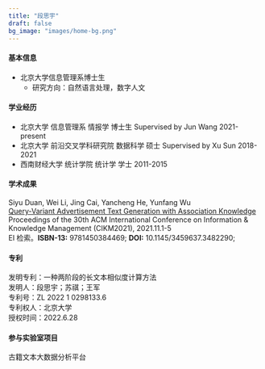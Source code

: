 ```yaml
---
title: "段思宇"
draft: false
bg_image: "images/home-bg.png"
---
```


#### 基本信息

- 北京大学信息管理系博士生
  - 研究方向：自然语言处理，数字人文

#### 学业经历

- 北京大学 信息管理系 情报学 博士生 Supervised by Jun Wang 2021-present
- 北京大学 前沿交叉学科研究院 数据科学 硕士 Supervised by Xu Sun 2018-2021
- 西南财经大学 统计学院 统计学 学士 2011-2015

#### 学术成果

Siyu Duan, Wei Li, Jing Cai, Yancheng He, Yunfang Wu<br>
[Query-Variant Advertisement Text Generation with Association Knowledge](https://dl.acm.org/doi/abs/10.1145/3459637.3482290)<br>
Proceedings of the 30th ACM International Conference on Information & Knowledge Management (CIKM2021), 2021.11.1-5<br>
EI 检索。**ISBN-13:** 9781450384469; **DOI:** 10.1145/3459637.3482290;

#### 专利

发明专利：一种两阶段的长文本相似度计算方法<br>
发明人：段思宇；苏祺；王军<br>
专利号：ZL 2022 1 0298133.6<br>
专利权人：北京大学<br>
授权时间：2022.6.28

#### 参与实验室项目

古籍文本大数据分析平台
